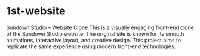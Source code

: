 # 1st-website
Sundown Studio – Website Clone This is a visually engaging front-end clone of the Sundown Studio website. The original site is known for its smooth animations, interactive layout, and creative design. This project aims to replicate the same experience using modern front-end technologies. 
